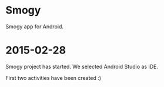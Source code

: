 # Smogy
Smogy app for Android.


# 2015-02-28

Smogy project has started. We selected Android Studio as IDE.

First two activities have been created :)

#
